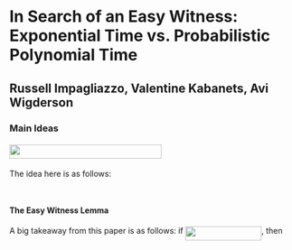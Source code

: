 # In Search of an Easy Witness: Exponential Time vs. Probabilistic Polynomial Time

## Russell Impagliazzo, Valentine Kabanets, Avi Wigderson

### Main Ideas

#### <img src="/tex/b560ff2705f21960f31f0200a056e607.svg?invert_in_darkmode&sanitize=true" align="middle" width="268.58288655pt" height="24.65753399999998pt"/>

The idea here is as follows:

<img src="/tex/777d001ea1ec5971b67bb546ed760f97.svg?invert_in_darkmode&sanitize=true" align="middle" width="16.43840384999999pt" height="14.15524440000002pt"/>

#### The Easy Witness Lemma

A big takeaway from this paper is as follows: if <img src="/tex/77fc0a70b06f5a122e80d7a9dd446aa7.svg?invert_in_darkmode&sanitize=true" align="middle" width="134.69101634999998pt" height="24.65753399999998pt"/>, then
